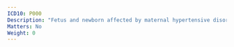 ```yaml
---
ICD10: P000
Description: "Fetus and newborn affected by maternal hypertensive disorders"
Matters: No
Weight: 0
---
```


